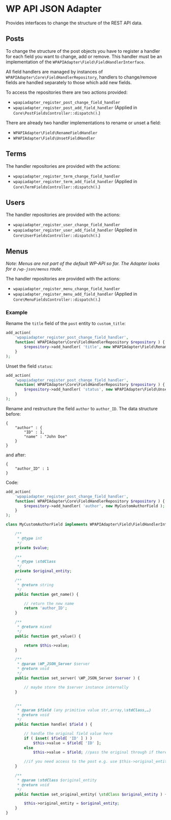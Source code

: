 # WP API JSON Adapter
Provides interfaces to change the structure of the REST API data.

## Posts

To change the structure of the post objects you have to register a handler for each field you want to change, add or
remove. This handler must be an implementation of the `WPAPIAdapter\Field\FieldHandlerInterface`.

All field handlers are managed by instances of `WPAPIAdapter\Core\FieldHandlerRepository`, handlers to change/remove fields
are handled separately to those which add new fields.

To access the repositories there are two actions provided:
 * `wpapiadapter_register_post_change_field_handler`
 * `wpapiadapter_register_post_add_field_handler`
(Applied in `Core\PostFieldsController::dispatch()`.)

There are already two handler implementations to rename or unset a field:
  * `WPAPIAdapter\Field\RenameFieldHandler`
  * `WPAPIAdapter\Field\UnsetFieldHandler`

## Terms
The handler repositories are provided with the actions:
 * `wpapiadapter_register_term_change_field_handler`
 * `wpapiadapter_register_term_add_field_handler`
(Applied in `Core\TermFieldsController::dispatch()`.)

## Users
The handler repositories are provided with the actions:
 * `wpapiadapter_register_user_change_field_handler`
 * `wpapiadapter_register_user_add_field_handler`
(Applied in `Core\UserFieldsController::dispatch()`.)

## Menus
_Note: Menus are not part of the default WP-API so far. The Adapter looks for a `/wp-json/menus` route._

The handler repositories are provided with the actions:
 * `wpapiadapter_register_menu_change_field_handler`
 * `wpapiadapter_register_menu_add_field_handler`
(Applied in `Core\MenuFieldsController::dispatch()`.)

### Example

Rename the `title` field of the `post` entity to `custom_title`:

```php
add_action(
	'wpapiadapter_register_post_change_field_handler',
	function( WPAPIAdapter\Core\FieldHandlerRepository $repository ) {
		$repository->add_handler( 'title', new WPAPIAdapter\Field\RenameFieldHandler( 'custom_title' );
	}
);
```

Unset the field `status`:

```php
add_action(
	'wpapiadapter_register_post_change_field_handler',
	function( WPAPIAdapter\Core\FieldHandlerRepository $repository ) {
		$repository->add_handler( 'status', new WPAPIAdapter\Field\UnsetFieldHander );
	}
);
```

Rename and restructure the field `author` to `author_ID`. The data structure before:

```
{
	"author" : {
		"ID" : 1,
		"name" : "John Doe"
	}
}
```
and after:
```
{
	"author_ID" : 1
}
```

Code:
```php
add_action(
	'wpapiadapter_register_post_change_field_handler',
	function( WPAPIAdapter\Core\FieldHandlerRepository $repository ) {
		$repository->add_handler( 'author', new MyCustomAuthorField );
	}
);

class MyCustomAuthorField implements WPAPIAdapter\Field\FieldHandlerInterface {

	/**
	 * @type int
	 */
	private $value;

	/**
	 * @type \stdClass
	 */
	private $original_entity;

	/**
     * @return string
     */
    public function get_name() {

        // return the new name
        return 'author_ID';
    }

    /**
     * @return mixed
     */
    public function get_value() {

        return $this->value;
    }

    /**
     * @param \WP_JSON_Server $server
     * @return void
     */
    public function set_server( \WP_JSON_Server $server ) {

        // maybe store the $server instance internally
    }


    /**
     * @param $field (any primitive value str,array,\stdClass,…)
     * @return void
     */
    public function handle( $field ) {

        // handle the original field value here
        if ( isset( $field[ 'ID' ] ) )
            $this->value = $field[ 'ID' ];
        else
            $this->value = $field; //pass the original through if there is an unexpected structure

        //if you need access to the post e.g. use $this->original_entity->ID
    }

    /**
     * @param \stdClass $original_entity
     * @return void
     */
    public function set_original_entity( \stdClass $original_entity ) {

        $this->original_entity = $original_entity;
    }
}
```
